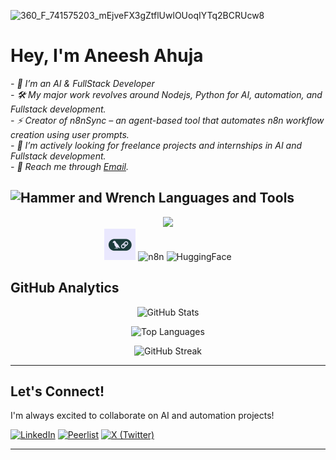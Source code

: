 ![360_F_741575203_mEjveFX3gZtflUwlOUoqIYTq2BCRUcw8](https://github.com/user-attachments/assets/db9b9880-694b-4da2-be66-86fdbe09b14f)
# Hey, I'm Aneesh Ahuja 

<p><em> 
  - 🤖  I’m an AI & FullStack Developer<br>
  - 🛠️  My major work revolves around Nodejs, Python for AI, automation, and Fullstack development.<br>
  - ⚡  Creator of n8nSync – an agent-based tool that automates n8n workflow creation using user prompts.<br>
  - 💼  I’m actively looking for freelance projects and internships in AI and Fullstack development.<br>
  - 📩 Reach me through <a href="mailto:aneeshahuja31@gmail.com">Email</a>.<br>
</em></p>

## <img src="https://raw.githubusercontent.com/Tarikul-Islam-Anik/Animated-Fluent-Emojis/master/Emojis/Objects/Hammer%20and%20Wrench.png" alt="Hammer and Wrench" width="30" height="30" /> Languages and Tools

<p align="center">
  <!-- existing skillicons -->
  <img src="https://skillicons.dev/icons?i=python,nodejs,express,fastapi,selenium,pytorch,mongodb,postgres,redis,react,nextjs,git,github,docker,postman,cloudflare,supabase,java,cpp,c,html,css,js,ts&perline=8" />
  <br>
  <img src="assets/logos/langchain.jpeg" alt="LangChain" width="50" />
  
  <!-- n8n -->
  <img src="https://avatars.githubusercontent.com/u/45487711?s=200&v=4" alt="n8n" width="50" />

  <!-- HuggingFace -->
  <img src="https://huggingface.co/front/assets/huggingface_logo-noborder.svg" alt="HuggingFace" width="50" />
</p>




## GitHub Analytics

<div align="center">
  
![GitHub Stats](https://github-readme-stats.vercel.app/api?username=AneeshAhuja31&theme=dark&show_icons=true&hide_border=true&count_private=true)

![Top Languages](https://github-readme-stats.vercel.app/api/top-langs?username=AneeshAhuja31&show_icons=true&locale=en&layout=compact&theme=dark&hide_border=true)

![GitHub Streak](https://github-readme-streak-stats.herokuapp.com/?user=AneeshAhuja31&theme=dark&hide_border=true)

</div>

---

## Let's Connect!

I'm always excited to collaborate on AI and automation projects!

[![LinkedIn](https://img.shields.io/badge/LinkedIn-0077B5?style=for-the-badge&logo=linkedin&logoColor=white)](https://www.linkedin.com/in/aneesh-ahuja-9600a6291/)
[![Peerlist](https://img.shields.io/badge/Peerlist-00AA45?style=for-the-badge&logo=peerlist&logoColor=white)](https://peerlist.io/aneeshahuja)
[![X (Twitter)](https://img.shields.io/badge/X-1DA1F2?style=for-the-badge&logo=x&logoColor=white)](https://x.com/AneeshAhuja3112)

---


